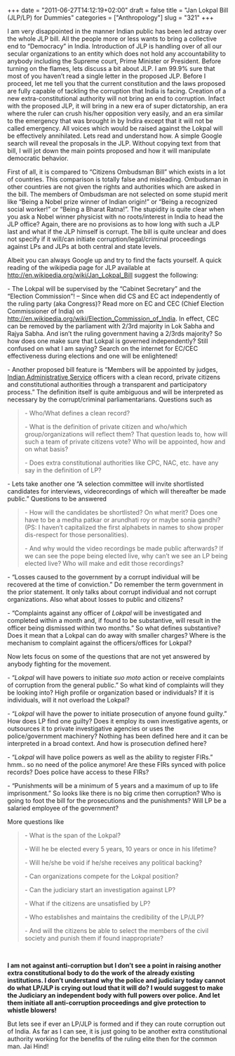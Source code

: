 +++
date = "2011-06-27T14:12:19+02:00"
draft = false
title = "Jan Lokpal Bill (JLP/LP) for Dummies"
categories = ["Anthropology"]
slug = "321"
+++

<p>I am very disappointed in the manner Indian public has been led astray over the whole JLP bill. All the people more or less wants to bring a collective end to “Democracy” in India. Introduction of JLP is handling over of all our secular organizations to an entity which does not hold any accountability to anybody including the Supreme court, Prime Minister or President. Before turning on the flames, lets discuss a bit about JLP. I am 99.9% sure that most of you haven’t read a single letter in the proposed JLP. Before I proceed, let me tell you that the current constitution and the laws proposed are fully capable of tackling the corruption that India is facing. Creation of a new extra-constitutional authority will not bring an end to corruption. Infact with the proposed JLP, it will bring in a new era of super dictatorship, an era where the ruler can crush his/her opposition very easily, and an era similar to the emergency that was brought in by Indira except that it will not be called emergency. All voices which would be raised against the Lokpal will be effectively annihilated. Lets read and understand how. A simple Google search will reveal the proposals in the JLP. Without copying text from that bill, I will jot down the main points proposed and how it will manipulate democratic behavior.</p>  <p>First of all, it is compared to “Citizens Ombudsman Bill” which exists in a lot of countries. This comparison is totally false and misleading. Ombudsman in other countries are not given the rights and authorities which are asked in the bill. The members of Ombudsman are not selected on some stupid merit like “Being a Nobel prize winner of Indian origin!” or “Being a recognized social worker!” or “Being a Bharat Ratna!”. The stupidity is quite clear when you ask a Nobel winner physicist with no roots/interest in India to head the JLP office? Again, there are no provisions as to how long with such a JLP last and what if the JLP himself is corrupt. The bill is quite unclear and does not specify if it will/can initiate corruption/legal/criminal proceedings against LPs and JLPs at both central and state levels.</p>  <p>Albeit you can always Google up and try to find the facts yourself. A quick reading of the wikipedia page for JLP available at <a href="http://en.wikipedia.org/wiki/Jan_Lokpal_Bill">http://en.wikipedia.org/wiki/Jan_Lokpal_Bill</a> suggest the following:</p>  <p>- The Lokpal will be supervised by the “Cabinet Secretary” and the “Election Commission”! – Since when did CS and EC act independently of the ruling party (aka Congress)? Read more on EC and CEC (Chief Election Commissioner of India) on <a href="http://en.wikipedia.org/wiki/Election_Commission_of_India">http://en.wikipedia.org/wiki/Election_Commission_of_India</a>. In effect, CEC can be removed by the parliament with 2/3rd majority in Lok Sabha and Rajya Sabha. And isn’t the ruling government having a 2/3rds majority? So how does one make sure that Lokpal is governed independently? Still confused on what I am saying? Search on the internet for EC/CEC effectiveness during elections and one will be enlightened!</p>  <p>- Another proposed bill feature is “Members will be appointed by judges, <a href="http://en.wikipedia.org/wiki/Indian_Administrative_Service">Indian Administrative Service</a> officers with a clean record, private citizens and constitutional authorities through a transparent and participatory process.” The definition itself is quite ambiguous and will be interpreted as necessary by the corrupt/criminal parliamentarians. Questions such as</p>  <blockquote>   <p><font style="background-color: #ffffff">- Who/What defines a clean record?</font></p>    <p><font style="background-color: #ffffff">- What is the definition of private citizen and who/which group/organizations will reflect them? That question leads to, how will such a team of private citizens vote? Who will be appointed, how and on what basis?</font></p>    <p><font style="background-color: #ffffff">- Does extra constitutional authorities like CPC, NAC, etc. have any say in the definition of LP?</font></p> </blockquote>  <p>- Lets take another one “A selection committee will invite shortlisted candidates for interviews, videorecordings of which will thereafter be made public.” Questions to be answered</p>  <blockquote>   <p><font style="background-color: #ffffff">- How will the candidates be shortlisted? On what merit? Does one have to be a medha patkar or arundhati roy or maybe sonia gandhi? (PS: I haven’t capitalized the first alphabets in names to show proper dis-respect for those personalities).</font></p>    <p><font style="background-color: #ffffff">- And why would the video recordings be made public afterwards? If we can see the pope being elected live, why can’t we see an LP being elected live? Who will make and edit those recordings?</font></p> </blockquote>  <p>- “Losses caused to the government by a corrupt individual will be recovered at the time of conviction.” Do remember the term government in the prior statement. It only talks about corrupt individual and not corrupt organizations. Also what about losses to public and citizens?</p>  <p>- “Complaints against any officer of <i>Lokpal</i> will be investigated and completed within a month and, if found to be substantive, will result in the officer being dismissed within two months.” So what defines substantive? Does it mean that a Lokpal can do away with smaller charges? Where is the mechanism to complaint against the officers/offices for Lokpal?</p>  <p>Now lets focus on some of the questions that are not yet answered by anybody fighting for the movement. </p>  <p>- “<i>Lokpal</i> will have powers to initiate <i>suo moto</i> action or receive complaints of corruption from the general public.” So what kind of complaints will they be looking into? High profile or organization based or individuals? If it is individuals, will it not overload the Lokpal?</p>  <p>- “<i>Lokpal</i> will have the power to initiate prosecution of anyone found guilty.” How does LP find one guilty? Does it employ its own investigative agents, or outsources it to private investigative agencies or uses the police/government machinery? Nothing has been defined here and it can be interpreted in a broad context. And how is prosecution defined here?</p>  <p>- “<i>Lokpal</i> will have police powers as well as the ability to register FIRs.” hmm.. so no need of the police anymore! Are these FIRs synced with police records? Does police have access to these FIRs?</p>  <p>- “Punishments will be a minimum of 5 years and a maximum of up to life imprisonment.” So looks like there is no big crime then corruption? Who is going to foot the bill for the prosecutions and the punishments? Will LP be a salaried employee of the government?</p>  <p>More questions like</p>  <blockquote>   <p><font style="background-color: #ffffff">- What is the span of the Lokpal?</font></p>    <p><font style="background-color: #ffffff">- Will he be elected every 5 years, 10 years or once in his lifetime?</font></p>    <p><font style="background-color: #ffffff">- Will he/she be void if he/she receives any political backing?</font></p>    <p><font style="background-color: #ffffff">- Can organizations compete for the Lokpal position?</font></p>    <p><font style="background-color: #ffffff">- Can the judiciary start an investigation against LP?</font></p>    <p><font style="background-color: #ffffff">- What if the citizens are unsatisfied by LP?</font></p>    <p><font style="background-color: #ffffff">- Who establishes and maintains the credibility of the LP/JLP?</font></p>    <p><font style="background-color: #ffffff">- And will the citizens be able to select the members of the civil society and punish them if found inappropriate?</font></p> </blockquote>  <p>&#160;</p>  <p><strong>I am not against anti-corruption but I don’t see a point in raising another extra constitutional body to do the work of the already existing institutions. I don’t understand why the police and judiciary today cannot do what LP/JLP is crying out loud that it will do? I would suggest to make the Judiciary an independent body with full powers over police. And let them initiate all anti-corruption proceedings and give protection to whistle blowers!</strong></p>  <p>But lets see if ever an LP/JLP is formed and if they can route corruption out of India. As far as I can see, it is just going to be another extra constitutional authority working for the benefits of the ruling elite then for the common man. Jai Hind!</p>
